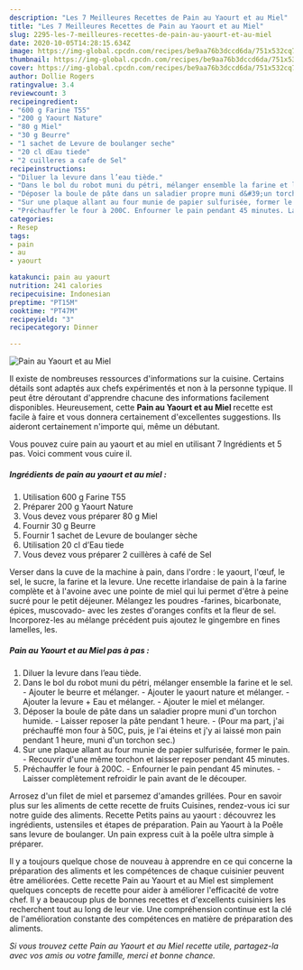 ```yaml
---
description: "Les 7 Meilleures Recettes de Pain au Yaourt et au Miel"
title: "Les 7 Meilleures Recettes de Pain au Yaourt et au Miel"
slug: 2295-les-7-meilleures-recettes-de-pain-au-yaourt-et-au-miel
date: 2020-10-05T14:28:15.634Z
image: https://img-global.cpcdn.com/recipes/be9aa76b3dccd6da/751x532cq70/pain-au-yaourt-et-au-miel-photo-principale-de-la-recette.jpg
thumbnail: https://img-global.cpcdn.com/recipes/be9aa76b3dccd6da/751x532cq70/pain-au-yaourt-et-au-miel-photo-principale-de-la-recette.jpg
cover: https://img-global.cpcdn.com/recipes/be9aa76b3dccd6da/751x532cq70/pain-au-yaourt-et-au-miel-photo-principale-de-la-recette.jpg
author: Dollie Rogers
ratingvalue: 3.4
reviewcount: 3
recipeingredient:
- "600 g Farine T55"
- "200 g Yaourt Nature"
- "80 g Miel"
- "30 g Beurre"
- "1 sachet de Levure de boulanger seche"
- "20 cl dEau tiede"
- "2 cuilleres a cafe de Sel"
recipeinstructions:
- "Diluer la levure dans l’eau tiède."
- "Dans le bol du robot muni du pétri, mélanger ensemble la farine et le sel. Ajouter le beurre et mélanger. Ajouter le yaourt nature et mélanger. Ajouter la levure + Eau et mélanger. Ajouter le miel et mélanger."
- "Déposer la boule de pâte dans un saladier propre muni d&#39;un torchon humide. Laisser reposer la pâte pendant 1 heure. (Pour ma part, j&#39;ai préchauffé mon four à 50C, puis, je l&#39;ai éteins et j&#39;y ai laissé mon pain pendant 1 heure, muni d&#39;un torchon sec.)"
- "Sur une plaque allant au four munie de papier sulfurisée, former le pain. Recouvrir d&#39;une même torchon et laisser reposer pendant 45 minutes."
- "Préchauffer le four à 200C. Enfourner le pain pendant 45 minutes. Laisser complètement refroidir le pain avant de le découper."
categories:
- Resep
tags:
- pain
- au
- yaourt

katakunci: pain au yaourt 
nutrition: 241 calories
recipecuisine: Indonesian
preptime: "PT15M"
cooktime: "PT47M"
recipeyield: "3"
recipecategory: Dinner

---
```



![Pain au Yaourt et au Miel](https://img-global.cpcdn.com/recipes/be9aa76b3dccd6da/751x532cq70/pain-au-yaourt-et-au-miel-photo-principale-de-la-recette.jpg)

Il existe de nombreuses ressources d'informations sur la cuisine. Certains détails sont adaptés aux chefs expérimentés et non à la personne typique. Il peut être déroutant d'apprendre chacune des informations facilement disponibles. Heureusement, cette <strong> Pain au Yaourt et au Miel </strong> recette est facile à faire et vous donnera certainement d'excellentes suggestions. Ils aideront certainement n'importe qui, même un débutant.

<!--inarticleads1-->

Vous pouvez cuire pain au yaourt et au miel en utilisant 7 Ingrédients et 5 pas. Voici comment vous cuire il.

##### Ingrédients de pain au yaourt et au miel :

1. Utilisation 600 g Farine T55
1. Préparer 200 g Yaourt Nature
1. Vous devez vous préparer 80 g Miel
1. Fournir 30 g Beurre
1. Fournir 1 sachet de Levure de boulanger sèche
1. Utilisation 20 cl d’Eau tiede
1. Vous devez vous préparer 2 cuillères à café de Sel


Verser dans la cuve de la machine à pain, dans l&#39;ordre : le yaourt, l&#39;œuf, le sel, le sucre, la farine et la levure. Une recette irlandaise de pain à la farine complète et à l&#39;avoine avec une pointe de miel qui lui permet d&#39;être à peine sucré pour le petit déjeuner. Mélangez les poudres -farines, bicarbonate, épices, muscovado- avec les zestes d&#39;oranges confits et la fleur de sel. Incorporez-les au mélange précédent puis ajoutez le gingembre en fines lamelles, les. 

<!--inarticleads2-->

##### Pain au Yaourt et au Miel pas à pas :

1. Diluer la levure dans l’eau tiède.
1. Dans le bol du robot muni du pétri, mélanger ensemble la farine et le sel. - Ajouter le beurre et mélanger. - Ajouter le yaourt nature et mélanger. - Ajouter la levure + Eau et mélanger. - Ajouter le miel et mélanger.
1. Déposer la boule de pâte dans un saladier propre muni d&#39;un torchon humide. - Laisser reposer la pâte pendant 1 heure. - (Pour ma part, j&#39;ai préchauffé mon four à 50C, puis, je l&#39;ai éteins et j&#39;y ai laissé mon pain pendant 1 heure, muni d&#39;un torchon sec.)
1. Sur une plaque allant au four munie de papier sulfurisée, former le pain. - Recouvrir d&#39;une même torchon et laisser reposer pendant 45 minutes.
1. Préchauffer le four à 200C. - Enfourner le pain pendant 45 minutes. - Laisser complètement refroidir le pain avant de le découper.


Arrosez d&#39;un filet de miel et parsemez d&#39;amandes grillées. Pour en savoir plus sur les aliments de cette recette de fruits Cuisines, rendez-vous ici sur notre guide des aliments. Recette Petits pains au yaourt : découvrez les ingrédients, ustensiles et étapes de préparation. Pain au Yaourt à la Poêle sans levure de boulanger. Un pain express cuit à la poêle ultra simple à préparer. 

<!--inarticleads1-->

<p>
Il y a toujours quelque chose de nouveau à apprendre en ce qui concerne la préparation des aliments et les compétences de chaque cuisinier peuvent être améliorées. Cette recette Pain au Yaourt et au Miel est simplement quelques concepts de recette pour aider à améliorer l'efficacité de votre chef. Il y a beaucoup plus de bonnes recettes et d'excellents cuisiniers les recherchent tout au long de leur vie. Une compréhension continue est la clé de l'amélioration constante des compétences en matière de préparation des aliments.
</p>

<p>
<i>Si vous trouvez cette Pain au Yaourt et au Miel recette utile, partagez-la avec vos amis ou votre famille, merci et bonne chance.</i>
</p>
